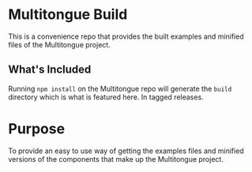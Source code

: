 # Multitongue Build

This is a convenience repo that provides the built examples and minified files of the Multitongue project.

## What's Included

Running `npm install` on the Multitongue repo will generate the `build` directory which is what is featured here. In tagged releases.

# Purpose

To provide an easy to use way of getting the examples files and minified versions of the components that make up the Multitongue project.
